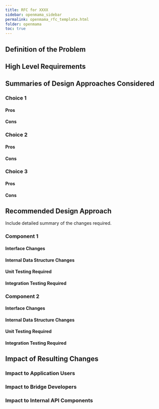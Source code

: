 ```yaml
---
title: RFC for XXXX
sidebar: openmama_sidebar
permalink: openmama_rfc_template.html
folder: openmama
toc: true
---
```


## Definition of the Problem

## High Level Requirements

## Summaries of Design Approaches Considered

### Choice 1

#### Pros

#### Cons

### Choice 2

#### Pros

#### Cons

### Choice 3

#### Pros

#### Cons

## Recommended Design Approach

Include detailed summary of the changes required.

### Component 1

#### Interface Changes

#### Internal Data Structure Changes

#### Unit Testing Required

#### Integration Testing Required

### Component 2

#### Interface Changes

#### Internal Data Structure Changes

#### Unit Testing Required

#### Integration Testing Required


## Impact of Resulting Changes

### Impact to Application Users

### Impact to Bridge Developers

### Impact to Internal API Components

